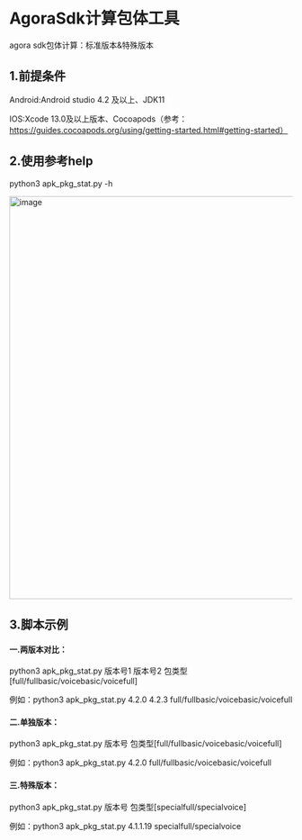 # AgoraSdk计算包体工具
agora sdk包体计算：标准版本&特殊版本
## 1.前提条件
Android:Android studio 4.2 及以上、JDK11

IOS:Xcode 13.0及以上版本、Cocoapods（参考：https://guides.cocoapods.org/using/getting-started.html#getting-started）

## 2.使用参考help
python3 apk_pkg_stat.py -h

<img width="716" alt="image" src="https://github.com/chowen-zz/agorartc-pkg-size/assets/6028309/fea7cc92-6983-4e8d-8e85-8389a558fb5e">


## 3.脚本示例
#### 一.两版本对比：
python3 apk_pkg_stat.py 版本号1 版本号2 包类型[full/fullbasic/voicebasic/voicefull]
  
   例如：python3 apk_pkg_stat.py  4.2.0  4.2.3  full/fullbasic/voicebasic/voicefull
#### 二.单独版本：
python3 apk_pkg_stat.py 版本号 包类型[full/fullbasic/voicebasic/voicefull]
   
   例如：python3 apk_pkg_stat.py 4.2.0 full/fullbasic/voicebasic/voicefull
#### 三.特殊版本：
python3 apk_pkg_stat.py 版本号 包类型[specialfull/specialvoice]
  
   例如：python3 apk_pkg_stat.py 4.1.1.19 specialfull/specialvoice
